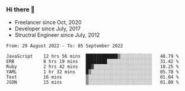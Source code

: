 ### Hi there 👋

- Freelancer since Oct, 2020
- Developer since July, 2017
- Structral Engineer since July, 2012

<!--START_SECTION:waka-->

```text
From: 29 August 2022 - To: 05 September 2022

JavaScript    12 hrs 56 mins  ████████████▒░░░░░░░░░░░░   48.79 %
ERB           8 hrs 19 mins   ████████░░░░░░░░░░░░░░░░░   31.42 %
Ruby          2 hrs 42 mins   ██▓░░░░░░░░░░░░░░░░░░░░░░   10.25 %
YAML          1 hr 32 mins    █▒░░░░░░░░░░░░░░░░░░░░░░░   05.78 %
Text          16 mins         ▒░░░░░░░░░░░░░░░░░░░░░░░░   01.04 %
JSON          15 mins         ▒░░░░░░░░░░░░░░░░░░░░░░░░   01.00 %
```

<!--END_SECTION:waka-->
